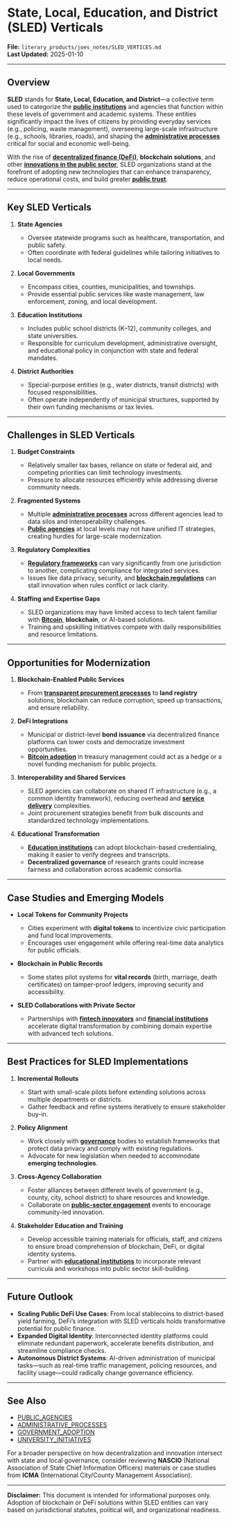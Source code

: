 # State, Local, Education, and District (SLED) Verticals

**File:** `literary_products/joes_notes/SLED_VERTICES.md`  
**Last Updated:** 2025-01-10

---

## Overview

**SLED** stands for **State, Local, Education, and District**—a collective term used to categorize the **[public institutions](/literary_products/joes_notes/PUBLIC_INSTITUTIONS.md)** and agencies that function within these levels of government and academic systems. These entities significantly impact the lives of citizens by providing everyday services (e.g., policing, waste management), overseeing large-scale infrastructure (e.g., schools, libraries, roads), and shaping the **[administrative processes](/literary_products/joes_notes/ADMINISTRATIVE_PROCESSES.md)** critical for social and economic well-being. 

With the rise of **[decentralized finance (DeFi)](/literary_products/joes_notes/DEFI_BASICS.md)**, **blockchain solutions**, and other **[innovations in the public sector](/literary_products/joes_notes/INNOVATIONS_IN_PUBLIC_SECTOR.md)**, SLED organizations stand at the forefront of adopting new technologies that can enhance transparency, reduce operational costs, and build greater **[public trust](/literary_products/joes_notes/PUBLIC_TRUST.md)**.

---

## Key SLED Verticals

1. **State Agencies**  
   - Oversee statewide programs such as healthcare, transportation, and public safety.  
   - Often coordinate with federal guidelines while tailoring initiatives to local needs.

2. **Local Governments**  
   - Encompass cities, counties, municipalities, and townships.  
   - Provide essential public services like waste management, law enforcement, zoning, and local development.

3. **Education Institutions**  
   - Includes public school districts (K–12), community colleges, and state universities.  
   - Responsible for curriculum development, administrative oversight, and educational policy in conjunction with state and federal mandates.

4. **District Authorities**  
   - Special-purpose entities (e.g., water districts, transit districts) with focused responsibilities.  
   - Often operate independently of municipal structures, supported by their own funding mechanisms or tax levies.

---

## Challenges in SLED Verticals

1. **Budget Constraints**  
   - Relatively smaller tax bases, reliance on state or federal aid, and competing priorities can limit technology investments.  
   - Pressure to allocate resources efficiently while addressing diverse community needs.

2. **Fragmented Systems**  
   - Multiple **[administrative processes](/literary_products/joes_notes/ADMINISTRATIVE_PROCESSES.md)** across different agencies lead to data silos and interoperability challenges.  
   - **[Public agencies](/literary_products/joes_notes/PUBLIC_AGENCIES.md)** at local levels may not have unified IT strategies, creating hurdles for large-scale modernization.

3. **Regulatory Complexities**  
   - **[Regulatory frameworks](/literary_products/joes_notes/REGULATORY_FRAMEWORKS.md)** can vary significantly from one jurisdiction to another, complicating compliance for integrated services.  
   - Issues like data privacy, security, and **[blockchain regulations](/literary_products/joes_notes/BLOCKCHAIN_REGULATIONS.md)** can stall innovation when rules conflict or lack clarity.

4. **Staffing and Expertise Gaps**  
   - SLED organizations may have limited access to tech talent familiar with **[Bitcoin](/literary_products/joes_notes/BITCOIN_BASICS.md)**, **blockchain**, or AI-based solutions.  
   - Training and upskilling initiatives compete with daily responsibilities and resource limitations.

---

## Opportunities for Modernization

1. **Blockchain-Enabled Public Services**  
   - From **[transparent procurement processes](/literary_products/joes_notes/PUBLIC_SERVICES.md#procurement-and-contract-management)** to **land registry** solutions, blockchain can reduce corruption, speed up transactions, and ensure reliability.

2. **DeFi Integrations**  
   - Municipal or district-level **bond issuance** via decentralized finance platforms can lower costs and democratize investment opportunities.  
   - **[Bitcoin adoption](/literary_products/joes_notes/BITCOIN_ADOPTION.md)** in treasury management could act as a hedge or a novel funding mechanism for public projects.

3. **Interoperability and Shared Services**  
   - SLED agencies can collaborate on shared IT infrastructure (e.g., a common identity framework), reducing overhead and **[service delivery](/literary_products/joes_notes/SERVICE_DELIVERY_MODELS.md)** complexities.  
   - Joint procurement strategies benefit from bulk discounts and standardized technology implementations.

4. **Educational Transformation**  
   - **[Education institutions](/literary_products/joes_notes/UNIVERSITY_INITIATIVES.md)** can adopt blockchain-based credentialing, making it easier to verify degrees and transcripts.  
   - **Decentralized governance** of research grants could increase fairness and collaboration across academic consortia.

---

## Case Studies and Emerging Models

- **Local Tokens for Community Projects**  
  - Cities experiment with **digital tokens** to incentivize civic participation and fund local improvements.  
  - Encourages user engagement while offering real-time data analytics for public officials.

- **Blockchain in Public Records**  
  - Some states pilot systems for **vital records** (birth, marriage, death certificates) on tamper-proof ledgers, improving security and accessibility.

- **SLED Collaborations with Private Sector**  
  - Partnerships with **[fintech innovators](/literary_products/joes_notes/FINTECH_INNOVATORS.md)** and **[financial institutions](/literary_products/joes_notes/FINANCIAL_INSTITUTIONS.md)** accelerate digital transformation by combining domain expertise with advanced tech solutions.

---

## Best Practices for SLED Implementations

1. **Incremental Rollouts**  
   - Start with small-scale pilots before extending solutions across multiple departments or districts.  
   - Gather feedback and refine systems iteratively to ensure stakeholder buy-in.

2. **Policy Alignment**  
   - Work closely with **[governance](/literary_products/joes_notes/GOVERNANCE_MODELS.md)** bodies to establish frameworks that protect data privacy and comply with existing regulations.  
   - Advocate for new legislation when needed to accommodate **emerging technologies**.

3. **Cross-Agency Collaboration**  
   - Foster alliances between different levels of government (e.g., county, city, school district) to share resources and knowledge.  
   - Collaborate on **[public-sector engagement](/literary_products/joes_notes/PUBLIC_SECTOR_ENGAGEMENT.md)** events to encourage community-led innovation.

4. **Stakeholder Education and Training**  
   - Develop accessible training materials for officials, staff, and citizens to ensure broad comprehension of blockchain, DeFi, or digital identity systems.  
   - Partner with **[educational institutions](/literary_products/joes_notes/UNIVERSITY_INITIATIVES.md)** to incorporate relevant curricula and workshops into public sector skill-building.

---

## Future Outlook

- **Scaling Public DeFi Use Cases**: From local stablecoins to district-based yield farming, DeFi’s integration with SLED verticals holds transformative potential for public finance.  
- **Expanded Digital Identity**: Interconnected identity platforms could eliminate redundant paperwork, accelerate benefits distribution, and streamline compliance checks.  
- **Autonomous District Systems**: AI-driven administration of municipal tasks—such as real-time traffic management, policing resources, and facility usage—could radically change governance efficiency.

---

## See Also

- [PUBLIC_AGENCIES](/literary_products/joes_notes/PUBLIC_AGENCIES.md)  
- [ADMINISTRATIVE_PROCESSES](/literary_products/joes_notes/ADMINISTRATIVE_PROCESSES.md)  
- [GOVERNMENT_ADOPTION](/literary_products/joes_notes/GOVERNMENT_ADOPTION.md)  
- [UNIVERSITY_INITIATIVES](/literary_products/joes_notes/UNIVERSITY_INITIATIVES.md)

For a broader perspective on how decentralization and innovation intersect with state and local governance, consider reviewing **NASCIO** (National Association of State Chief Information Officers) materials or case studies from **ICMA** (International City/County Management Association).

---

**Disclaimer:** This document is intended for informational purposes only. Adoption of blockchain or DeFi solutions within SLED entities can vary based on jurisdictional statutes, political will, and organizational readiness.
